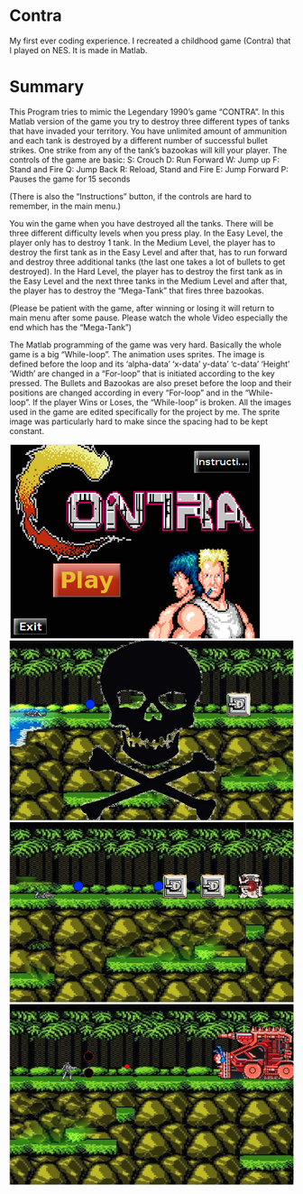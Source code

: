 # Contra
My first ever coding experience. I recreated a childhood game (Contra) that I played on NES. It is made in Matlab.

# Summary
This Program tries to mimic the Legendary 1990’s game “CONTRA”. In this Matlab version of the game you try to destroy three different types of tanks that have invaded your territory. You have unlimited amount of ammunition and each tank is destroyed by a different number of successful bullet strikes. One strike from any of the tank’s bazookas will kill your player. The controls of the game are basic:
S: Crouch                 D: Run Forward
W: Jump up                F: Stand and Fire
Q: Jump Back              R: Reload, Stand and Fire
E: Jump Forward           P: Pauses the game for 15 seconds

(There is also the “Instructions” button, if the controls are hard to remember, in the main menu.)

You win the game when you have destroyed all the tanks. There will be three different difficulty levels when you press play. In the Easy Level, the player only has to destroy 1 tank. In the Medium Level, the player has to destroy the first tank as in the Easy Level and after that, has to run forward and destroy three additional tanks (the last one takes a lot of bullets to get destroyed). In the Hard Level, the player has to destroy the first tank as in the Easy Level and the next three tanks in the Medium Level and after that, the player has to destroy the “Mega-Tank” that fires three bazookas.

(Please be patient with the game, after winning or losing it will return to main menu after some pause. Please watch the whole Video especially the end which has the “Mega-Tank”)

The Matlab programming of the game was very hard. Basically the whole game is a big “While-loop”. The animation uses sprites. The image is defined before the loop and its ‘alpha-data’ ‘x-data’ y-data’ ‘c-data’ ‘Height’ ‘Width’ are changed in a “For-loop” that is initiated according to the key pressed. The Bullets and Bazookas are also preset before the loop and their positions are changed according in every “For-loop” and in the “While-loop”. If the player Wins or Loses, the “While-loop” is broken. All the images used in the game are edited specifically for the project by me. The sprite image was particularly hard to make since the spacing had to be kept constant.

![alt text](https://github.com/s-abdullah/Contra/blob/master/images/1.png)
![alt text](https://github.com/s-abdullah/Contra/blob/master/images/2.png)
![alt text](https://github.com/s-abdullah/Contra/blob/master/images/3.png)
![alt text](https://github.com/s-abdullah/Contra/blob/master/images/4.png)
